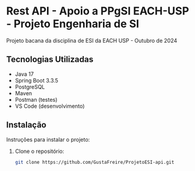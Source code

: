# Rest API - Apoio a PPgSI EACH-USP - Projeto Engenharia de SI 

Projeto bacana da disciplina de ESI da EACH USP - Outubro de 2024

## Tecnologias Utilizadas

- Java 17
- Spring Boot 3.3.5
- PostgreSQL
- Maven
- Postman (testes)
- VS Code (desenvolvimento)

## Instalação

Instruções para instalar o projeto:

1. Clone o repositório:
   ```bash
   git clone https://github.com/GustaFreire/ProjetoESI-api.git
